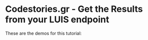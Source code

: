 # Codestories.gr - Get the Results from your LUIS endpoint

These are the demos for this tutorial: 
